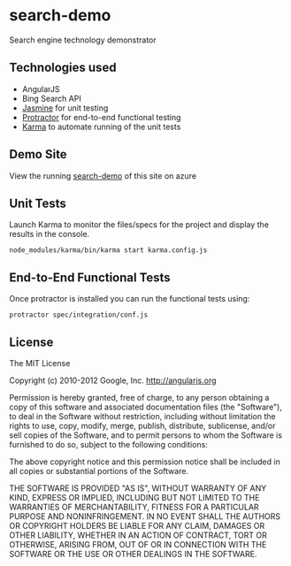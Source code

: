 search-demo
===========

Search engine technology demonstrator

## Technologies used
- AngularJS
- Bing Search API
- [Jasmine](http://jasmine.github.io/) for unit testing
- [Protractor](http://angular.github.io/protractor/#/) for end-to-end functional testing
- [Karma](https://karma-runner.github.io/0.12/index.html) to automate running of the unit tests

## Demo Site

View the running [search-demo](http://search-demo.azurewebsites.net) of this site on azure

## Unit Tests

Launch Karma to monitor the files/specs for the project and display the results in the console.

```shell
node_modules/karma/bin/karma start karma.config.js
```

## End-to-End Functional Tests

Once protractor is installed you can run the functional tests using: 

```shell
protractor spec/integration/conf.js
```


## License

The MIT License

Copyright (c) 2010-2012 Google, Inc. http://angularjs.org

Permission is hereby granted, free of charge, to any person obtaining a copy
of this software and associated documentation files (the "Software"), to deal
in the Software without restriction, including without limitation the rights
to use, copy, modify, merge, publish, distribute, sublicense, and/or sell
copies of the Software, and to permit persons to whom the Software is
furnished to do so, subject to the following conditions:

The above copyright notice and this permission notice shall be included in
all copies or substantial portions of the Software.

THE SOFTWARE IS PROVIDED "AS IS", WITHOUT WARRANTY OF ANY KIND, EXPRESS OR
IMPLIED, INCLUDING BUT NOT LIMITED TO THE WARRANTIES OF MERCHANTABILITY,
FITNESS FOR A PARTICULAR PURPOSE AND NONINFRINGEMENT. IN NO EVENT SHALL THE
AUTHORS OR COPYRIGHT HOLDERS BE LIABLE FOR ANY CLAIM, DAMAGES OR OTHER
LIABILITY, WHETHER IN AN ACTION OF CONTRACT, TORT OR OTHERWISE, ARISING FROM,
OUT OF OR IN CONNECTION WITH THE SOFTWARE OR THE USE OR OTHER DEALINGS IN
THE SOFTWARE.
